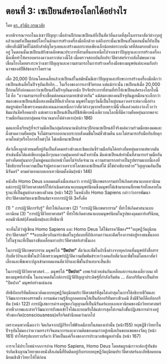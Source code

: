 ตอนที่ 3: เซเปียนส์ครองโลกได้อย่างไร
===
โดย [ดร. สุวินัย ภรณวลัย](https://www.facebook.com/suvinaip/posts/2401906553179805?hc_location=ufi)

หากพิจารณาจากในแง่เชาว์ปัญญา​ เมื่อล้านปีก่อน​ เซเปียนส์ก็เป็นสัตว์ที่ฉลาดที่สุดในบรรดาสัตว์ต่างๆอยู่แล้ว​แถมยังเป็นแชมป์โลกในด้านการสร้าง​เครื่องมือ​อีกด้วย แต่ถึงกระนั้น​เซเปียนส์ในตอนนั้นก็ยังเป็นเพียงสิ่งมีชีวิตที่ไม่สลักสำคัญใดๆเลย​และสร้างผลกระทบเพียงเล็กน้อยต่อระบบนิเวศที่ล้อมรอบตัวเองอยู่ ในตอนนั้น​ เซเปียนส์ยังขาดลักษณะประการที่สาม​ที่นอกเหนือไปจากเชาว์ปัญญาและการสร้างเครื่องมือ​เพื่อทำให้ครอบครองดาวเคราะห์ดวงนี้ได้ เมื่อตรวจสอบบันทึกประวัติศาสตร์​ เรากลับไม่พบความเชื่อมโยงโดยตรงระหว่างเชาว์ปัญญาและความสามารถในการสร้างเครื่องมือของมนุษย์แต่ละคน​กับอำนาจของสปีขีส์ของเราโดยรวม

เมื่อ​ 20,000 ปีก่อน​โดยเฉลี่ยแล้ว​ เซเปียนส์ในสมัยนั้นมีเชาว์ปัญญาและทักษะการสร้างเครื่องมือดีกว่าเซเปียนส์เฉลี่ยในปัจจุบันเสียอีก​... ในเรื่องของการเอาชีวิตรอด แต่แม้กระนั้น​ เซเปียนส์เมื่อ​ 20,000​ ปีก่อนก็ยังอ่อนแอกว่าเซเปียนส์ในปัจจุบันมากนัก ปัจจัยประการที่สามที่ทำให้เซเปียนส์ครองโลกใบนี้ได้ คือ
"ความสามารถที่จะเชื่อมต่อคนมากมายเข้าด้วยกัน" แม้สมองของคนปัจจุบันดูเหมือนจะเล็กกว่าสมองของเซเปียนส์เมื่อสองหมื่นปีที่แล้วก็ตาม มนุษย์ในทุกวันนี้เป็นใหญ่บนดาวเคราะห์ดวงนี้อย่างสมบูรณ์​ หาใช่เพราะคนแต่ละคนฉลาดเหนือกว่าสัตว์ต่างๆมาก​ หรือเพราะมีนิ้วที่แคล่วคล่องว่องไวกว่าชิมแปนซีหรือหมาป่า แต่เพราะเซเปียนส์เป็นสปีชีส์เพียงหนึ่งเดียวบนโลกนี้ที่มีความยืดหยุ่นมากพอจะร่วมมือกันแบบกลุ่มคนจำนวนมากได้ต่างหาก​ (หน้า​ 186)

มดและผึ้งเรียนรู้ที่จะร่วมมือเป็นกลุ่มก้อนนานนับล้านๆปีก่อนเซเปียนส์ก็จริง​ แต่ความร่วมมือของมดและผึ้งขาดความยืดหยุ่น​ จึงไม่สามารถออกแบบระบบสังคมขึ้นใหม่ชั่วข้ามคืน และไม่สามารถรับมือกับภัยคุกคามใหม่ๆหรือโอกาสใหม่ๆได้​ ไม่เหมือนเซเปียนส์ 

สัตว์เลี้ยงลูกด้วยนมที่อยู่กันเป็นสังคมอย่างช้างและชิมแปนซี​ ร่วมมือกันได้อย่างยืดหยุ่นมาก​แต่พวกมันทำเช่นนั้น​ได้แค่เพียงกลุ่มเล็กๆบนความคุ้นเคยส่วนตัวเท่านั้น มีแค่เซเปียนส์เท่านั้นที่สามารถร่วมมือกันอย่างยืดหยุ่นมากๆในหมู่คนแปลกหน้าโดยไม่จำกัดจำนวน ความสามารถอย่างเป็นรูปธรรมแบบนี้เองที่ใช้อธิบายเรื่องความเป็นเจ้าผู้ครองดาวเคราะห์โลกของเซเปียนส์ได้ มิใช่คำอธิบายด้วย"วิญญาณอันเป็นนิรันดร์" ตามคำตอบแบบเอกเทวนิยมดั้งเดิม​(หน้า​ 146)

หนังสือ​ Homo​ Deus แหลมคมยิ่งเมื่อเสนอว่า การปฏิวัติเกษตรกรรม​ทำให้เกิดศาสนาแบบเทวนิยม แต่การปฏิวัติวิทยาศาสตร์ก็ให้กำเนิดศาสนาแบบมนุษย์นิยม​ ซึ่งมนุษย์ได้เข้ามาแทนที่เทพเจ้าทั้งหลายในฐานะที่เป็นศูนย์กลางของตัวตน​ (หน้า​ 142) ในหนังสือ Homo​ Sapiens กล่าวว่าการพัฒนาประวัติศาสตร์ของเซเปียนส์มาจากการปฏิวัติ​ 3​ครั้ง​คือ

(1) " การปฏิวัติการรับรู้" ที่ทำให้เกิดภาษา
(2) "การปฏิวัติเกษตรกรรม" ที่ทำให้เกิดศาสนาแบบเทวนิยม
(3) "การปฏิวัติวิทยาศาสตร์" ที่ทำให้เกิดศาสนาแบบมนุษย์นิยม​ในรูปของอุดมการ์เสรีนิยม, คอมมิวนิสต์(สังคมนิยม)​และลัทธินาซี

จะเห็นได้ว่า​ผู้เขียน Homo​ Sapiens​ และ​ Homo​ Deus ได้ใช้มรรควิธีของ​ **"ทฤษฎีวัตถุนิยมประวัติศาสตร์" **แบบเดียวกับมาร์กซ์​แต่ในรูปแบบที่อัปเกรดกว่า​และตัดเรื่องการต่อสู้ทางชนชั้นออกไปในฐานะที่เป็นแรงขับเคลื่อนทางประวัติศาสตร์เท่านั้นเอง

ในการปฏิวัติเกษตรกรรม​ มนุษย์ได้ **​"ปิดปาก"** สัตว์และพืชในป่า​ซึ่งต่างจากยุคก่อนที่มนุษย์ยังสื่อสารกับสัตว์ป่าและพืชในป่าได้​เพราะมนุษย์ปฏิวัติความสัมพันธ์ระหว่างคนกับสัตว์และพืชใหม่​โดยเอาสัตว์เลี้ยงและพืชเพาะปลูก​เข้ามาทดแทนสัตว์ป่าและพืชในป่าแทบจะสิ้นเชิง

ในการปฏิวัติวิทยาศาสตร์.... มนุษย์ได้ **"ปิดปาก"** เทพเจ้าด้วยเช่นกัน​เหลือแค่การแสดงเดี่ยวบนเวทีของมนุษย์เท่านั้น ในอนาคตอันใกล้​ การปฏิวัติปัญญาประดิษฐ์ที่กำลังเริ่มต้น​ ​... อัลกอริทึมจะเป็นฝ่าย ​"ปิดปาก" มนุษย์อย่างแน่นอน

ลัทธิอัลกอริทึมคือแนวคิดแบบทฤษฎีวัตถุนิยมประวัติศาสตร์ที่สุดโต่งล่าสุด​ในการใช้อธิบายชีวิตและวิวัฒนาการของสรรพสิ่ง อารมณ์ความรู้สึกถูกลดทอนให้เป็นอัลกอริทึมทางชีวเคมี
สิ่งมีชีวิตก็คืออัลกอริทึม​ (หน้า​ 122) การปฏิเสธการดำรงอยู่ของวิญญาณที่เป็นนิรันดร์แบบเอกเทวนิยมของนักวิทยาศาสตร์สายชีวภาพและสายวิวัฒนาการยังพอเข้าใจได้และยอมรับได้​ แต่การสุดโต่งจนถึงขั้นปฏิเสธการดำรงอยู่จริงของจิต​(consciousness)​ หรือจิตสำนึก​ผมว่ามากไป

เพราะคนพวกนี้มองว่า​ จิตเกิดจากปฏิกิริยาไฟฟ้าเคมีภายในสมองเท่านั้น​ (หน้า​155)
ทฤษฎีชีววิทยาในปัจจุบันไม่มองว่าความทรงจำ​ จินตนาการ​และความคิดของคนเราอยู่เหนือเกินขอบเขตของวัตถุ​ (หน้า​ 161) ทำให้สรุปแบบรวบรัดว่า​ ชีวิตเป็นแค่เรื่องของการประมวลข้อมูลเท่านั้น ​(หน้า​ 167)

การจะได้ประโยชน์จากการอ่าน​ Homo​ Sapiens, Homo​ Deus โดยสมบูรณ์​ ​เราจะต้องรู้ทันข้อจำกัดเชิงญาณวิทยาของหนังสือเล่มนี้ที่ยึดติดอยู่กับกรอบทฤษฎีวัตถุนิยมประวัติศาสตร์​และลัทธิลดทอนนิยมเชิงชีววิทยา​ให้ได้ก่อน


<!--stackedit_data:
eyJoaXN0b3J5IjpbMTgyMTczNjU5OF19
-->